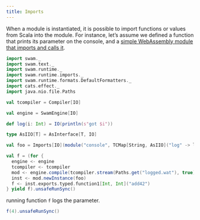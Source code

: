 ```yaml
---
title: Imports
---
```


When a module is instantiated, it is possible to import functions or values from Scala into the module. For instance, let’s assume we defined a function that prints its parameter on the console, and a [simple WebAssembly module that imports and calls it](/examples/logged.wat).

```scala mdoc:silent
import swam._
import swam.text._
import swam.runtime._
import swam.runtime.imports._
import swam.runtime.formats.DefaultFormatters._
import cats.effect._
import java.nio.file.Paths

val tcompiler = Compiler[IO]

val engine = SwamEngine[IO]

def log(i: Int) = IO(println(s"got $i"))

type AsIIO[T] = AsInterface[T, IO]

val foo = Imports[IO](module("console", TCMap[String, AsIIO]("log" -> log _)))

val f = (for {
  engine <- engine
  tcompiler <- tcompiler
  mod <- engine.compile(tcompiler.stream(Paths.get("logged.wat"), true))
  inst <- mod.newInstance(foo)
  f <- inst.exports.typed.function1[Int, Int]("add42")
} yield f).unsafeRunSync()
```

running function `f` logs the parameter.
```scala mdoc
f(4).unsafeRunSync()
```
